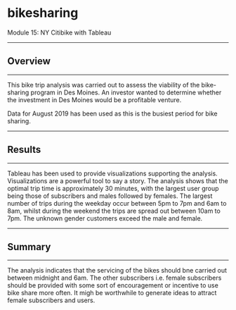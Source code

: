 # bikesharing

Module 15: NY Citibike with Tableau
___
 
## Overview
___

This bike trip analysis was carried out to assess the viability of the bike-sharing program in Des Moines. An investor wanted to determine whether the investment in Des Moines would be a profitable venture.
 
Data for August 2019 has been used as this is the busiest period for bike sharing. 
___

## Results
___

Tableau has been used to provide visualizations supporting the analysis. Visualizations are a powerful tool to say a story. The analysis shows that the optimal trip time is approximately 30 minutes, with the largest user group being those of subscribers and males followed by females. The largest number of trips during the weekday occur between 5pm to 7pm and 6am to 8am, whilst during the weekend the trips are spread out between 10am to 7pm. The unknown gender customers exceed the male and female.

___

## Summary
___

The analysis indicates that the servicing of the bikes should bne carried out between midnight and 6am. The other subscribers i.e. female subscribers should be provided with some sort of encouragement or incentive to use bike share more often. It migh be worthwhile to generate ideas to attract female subscribers and users. 
